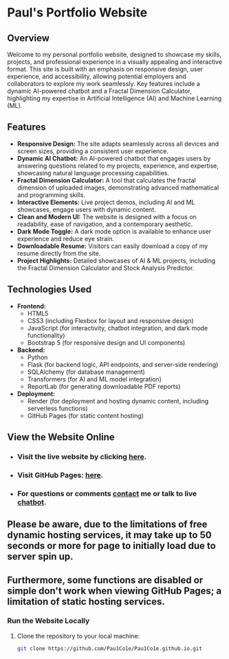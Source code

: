 # Paul's Portfolio Website

## Overview
Welcome to my personal portfolio website, designed to showcase my skills, projects, and professional experience in a visually appealing and interactive format. This site is built with an emphasis on responsive design, user experience, and accessibility, allowing potential employers and collaborators to explore my work seamlessly. Key features include a dynamic AI-powered chatbot and a Fractal Dimension Calculator, highlighting my expertise in Artificial Intelligence (AI) and Machine Learning (ML).

## Features
- **Responsive Design:** The site adapts seamlessly across all devices and screen sizes, providing a consistent user experience.
- **Dynamic AI Chatbot:** An AI-powered chatbot that engages users by answering questions related to my projects, experience, and expertise, showcasing natural language processing capabilities.
- **Fractal Dimension Calculator:** A tool that calculates the fractal dimension of uploaded images, demonstrating advanced mathematical and programming skills.
- **Interactive Elements:** Live project demos, including AI and ML showcases, engage users with dynamic content.
- **Clean and Modern UI:** The website is designed with a focus on readability, ease of navigation, and a contemporary aesthetic.
- **Dark Mode Toggle:** A dark mode option is available to enhance user experience and reduce eye strain.
- **Downloadable Resume:** Visitors can easily download a copy of my resume directly from the site.
- **Project Highlights:** Detailed showcases of AI & ML projects, including the Fractal Dimension Calculator and Stock Analysis Predictor.

## Technologies Used
- **Frontend:**
  - HTML5
  - CSS3 (including Flexbox for layout and responsive design)
  - JavaScript (for interactivity, chatbot integration, and dark mode functionality)
  - Bootstrap 5 (for responsive design and UI components)
- **Backend:**
  - Python
  - Flask (for backend logic, API endpoints, and server-side rendering)
  - SQLAlchemy (for database management)
  - Transformers (for AI and ML model integration)
  - ReportLab (for generating downloadable PDF reports)
- **Deployment:**
  - Render (for deployment and hosting dynamic content, including serverless functions)
  - GitHub Pages (for static content hosting)

## View the Website Online

- ### Visit the live website by clicking [here](https://portfoliorender-p89i.onrender.com). 
- ### Visit GitHub Pages: [here](https://pau1co1e.github.io).
- ### For questions or comments [contact](https://portfoliorender-p89i.onrender.com/contact) me or talk to live [chatbot](https://portfoliorender-p89i.onrender.com/experience).


## Please be aware, due to the limitations of free dynamic hosting services, it may take up to 50 seconds or more for page to initially load due to server spin up.
## Furthermore, some functions are disabled or simple don't work when viewing GitHub Pages; a limitation of static hosting services. 

### Run the Website Locally
1. Clone the repository to your local machine:
   ```bash
   git clone https://github.com/Pau1Co1e/Pau1Co1e.github.io.git
